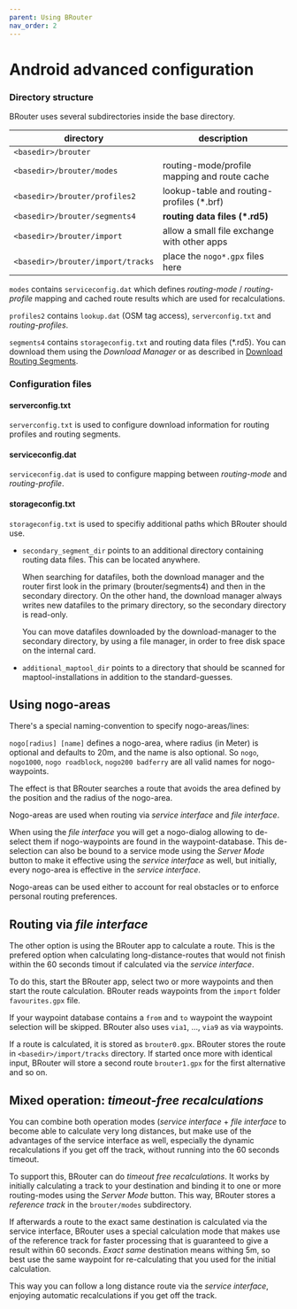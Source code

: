 ```yaml
---
parent: Using BRouter
nav_order: 2
---
```


# Android advanced configuration

### Directory structure

BRouter uses several subdirectories inside the base directory.

| directory                         | description                                  |
| --------------------------------- | -------------------------------------------- |
| `<basedir>/brouter`               |                                              |
| `<basedir>/brouter/modes`         | routing-mode/profile mapping and route cache |
| `<basedir>/brouter/profiles2`     | lookup-table and routing-profiles (\*.brf)   |
| `<basedir>/brouter/segments4`     | **routing data files (\*.rd5)**              |
| `<basedir>/brouter/import`        | allow a small file exchange with other apps  |
| `<basedir>/brouter/import/tracks` | place the `nogo*.gpx` files here             |

`modes` contains `serviceconfig.dat` which defines _routing-mode_ /
_routing-profile_ mapping and cached route results which are used for
recalculations.

`profiles2` contains `lookup.dat` (OSM tag access), `serverconfig.txt` and
_routing-profiles_.

`segments4` contains `storageconfig.txt` and routing data files (\*.rd5). You
can download them using the _Download Manager_ or as described in
[Download Routing Segments](download_segments.md).

### Configuration files

#### serverconfig.txt

`serverconfig.txt` is used to configure download information for routing
profiles and routing segments.

#### serviceconfig.dat

`serviceconfig.dat` is used to configure mapping between _routing-mode_ and
_routing-profile_.

#### storageconfig.txt

`storageconfig.txt` is used to specifiy additional paths which BRouter should
use.

* `secondary_segment_dir` points to an additional directory containing routing
  data files. This can be located anywhere.

  When searching for datafiles, both the download manager and the router first
  look in the primary (brouter/segments4) and then in the secondary directory.
  On the other hand, the download manager always writes new datafiles to the
  primary directory, so the secondary directory is read-only.

  You can move datafiles downloaded by the download-manager to the secondary
  directory, by using a file manager, in order to free disk space on the
  internal card.

* `additional_maptool_dir` points to a directory that should be scanned for
  maptool-installations in addition to the standard-guesses.

## Using nogo-areas

There's a special naming-convention to specify nogo-areas/lines:

`nogo[radius] [name]` defines a nogo-area, where radius (in Meter) is optional
and defaults to 20m, and the name is also optional. So `nogo`, `nogo1000`, `nogo
roadblock`, `nogo200 badferry` are all valid names for nogo-waypoints.

The effect is that BRouter searches a route that avoids the area defined by the
position and the radius of the nogo-area.

Nogo-areas are used when routing via _service interface_ and _file interface_.

When using the _file interface_ you will get a nogo-dialog allowing to de-select
them if nogo-waypoints are found in the waypoint-database. This de-selection can
also be bound to a service mode using the _Server Mode_ button to make it
effective using the _service interface_ as well, but initially, every nogo-area
is effective in the _service interface_.

Nogo-areas can be used either to account for real obstacles or to enforce
personal routing preferences.

## Routing via _file interface_

The other option is using the BRouter app to calculate a route. This is the
prefered option when calculating long-distance-routes that would not finish
within the 60 seconds timout if calculated via the _service interface_.

To do this, start the BRouter app, select two or more waypoints and then start
the route calculation. BRouter reads waypoints from the `import` folder
`favourites.gpx` file.

If your waypoint database contains a `from` and `to` waypoint the waypoint
selection will be skipped. BRouter also uses `via1`, ..., `via9` as via
waypoints.

If a route is calculated, it is stored as `brouter0.gpx`. BRouter stores the route in
`<basedir>/import/tracks` directory. If started once more with identical input,
BRouter will store a second route `brouter1.gpx` for the first alternative and so on.

## Mixed operation: _timeout-free recalculations_

You can combine both operation modes (_service interface_ + _file interface_ to
become able to calculate very long distances, but make use of the advantages of
the service interface as well, especially the dynamic recalculations if you get
off the track, without running into the 60 seconds timeout.

To support this, BRouter can do _timeout free recalculations_. It works by
initially calculating a track to your destination and binding it to one or more
routing-modes using the _Server Mode_ button. This way, BRouter stores a
_reference track_ in the `brouter/modes` subdirectory.

If afterwards a route to the exact same destination is calculated via the
service interface, BRouter uses a special calculation mode that makes use of the
reference track for faster processing that is guaranteed to give a result within
60 seconds. _Exact same_ destination means withing 5m, so best use the same
waypoint for re-calculating that you used for the initial calculation.

This way you can follow a long distance route via the _service interface_,
enjoying automatic recalculations if you get off the track.
